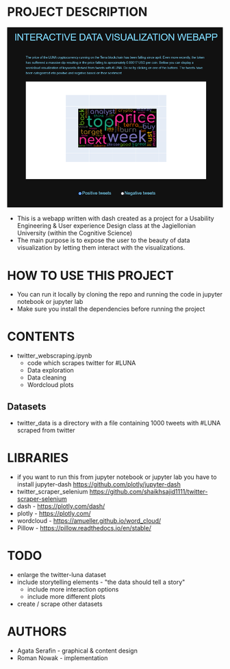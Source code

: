 # PROJECT DESCRIPTION
![plot](./INTERACTIVE_DATA_VISUALIZATION.png)
* This is a webapp written with dash created as a project for a Usability Engineering & User experience Design class at the Jagiellonian University (within the Cognitive Science)
* The main purpose is to expose the user to the beauty of data visualization by letting them interact with the visualizations.

# HOW TO USE THIS PROJECT
* You can run it locally by cloning the repo and running the code in jupyter notebook or jupyter lab
* Make sure you install the dependencies before running the project

# CONTENTS
* twitter_webscraping.ipynb
    * code which scrapes twitter for #LUNA
    * Data exploration
    * Data cleaning
    * Wordcloud plots

## Datasets
* twitter_data is a directory with a file containing 1000 tweets with #LUNA scraped from twitter

# LIBRARIES
* if you want to run this from jupyter notebook or jupyter lab you have to install jupyter-dash https://github.com/plotly/jupyter-dash
* twitter_scraper_selenium https://github.com/shaikhsajid1111/twitter-scraper-selenium
* dash - https://plotly.com/dash/
* plotly - https://plotly.com/
* wordcloud - https://amueller.github.io/word_cloud/
* Pillow - https://pillow.readthedocs.io/en/stable/

# TODO
* enlarge the twitter-luna dataset
* include storytelling elements - "the data should tell a story"
    * include more interaction options
    * include more different plots
* create / scrape other datasets

# AUTHORS
* Agata Serafin - graphical & content design
* Roman Nowak - implementation